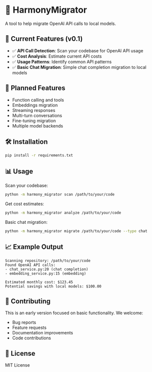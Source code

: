 # 🚀 HarmonyMigrator

A tool to help migrate OpenAI API calls to local models.

## 🎯 Current Features (v0.1)

- ✅ **API Call Detection**: Scan your codebase for OpenAI API usage
- ✅ **Cost Analysis**: Estimate current API costs
- ✅ **Usage Patterns**: Identify common API patterns
- ✅ **Basic Chat Migration**: Simple chat completion migration to local models

## 🚧 Planned Features

- Function calling and tools
- Embeddings migration
- Streaming responses
- Multi-turn conversations
- Fine-tuning migration
- Multiple model backends

## 🛠️ Installation

```bash
pip install -r requirements.txt
```

## 📊 Usage

Scan your codebase:
```bash
python -m harmony_migrator scan /path/to/your/code
```

Get cost estimates:
```bash
python -m harmony_migrator analyze /path/to/your/code
```

Basic chat migration:
```bash
python -m harmony_migrator migrate /path/to/your/code --type chat
```

## 📈 Example Output

```
Scanning repository: /path/to/your/code
Found OpenAI API calls:
- chat_service.py:20 (chat completion)
- embedding_service.py:15 (embedding)

Estimated monthly cost: $123.45
Potential savings with local models: $100.00
```

## 🤝 Contributing

This is an early version focused on basic functionality. We welcome:
- Bug reports
- Feature requests
- Documentation improvements
- Code contributions

## 📝 License

MIT License
